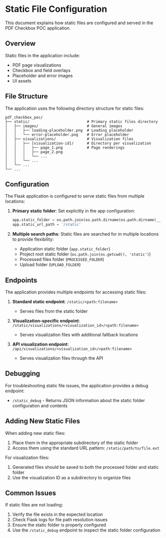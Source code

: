 # Static File Configuration

This document explains how static files are configured and served in the PDF Checkbox POC application.

## Overview

Static files in the application include:
- PDF page visualizations
- Checkbox and field overlays
- Placeholder and error images
- UI assets

## File Structure

The application uses the following directory structure for static files:

```
pdf_checkbox_poc/
├── static/                          # Primary static files directory
│   ├── images/                      # General images
│   │   ├── loading-placeholder.png  # Loading placeholder
│   │   └── error-placeholder.png    # Error placeholder
│   ├── visualizations/              # Visualization files
│   │   ├── [visualization-id]/      # Directory per visualization
│   │   │   ├── page_1.png           # Page renderings
│   │   │   ├── page_2.png
│   │   │   └── ...
│   │   └── ...
│   └── ...
└── ...
```

## Configuration

The Flask application is configured to serve static files from multiple locations:

1. **Primary static folder**: Set explicitly in the app configuration:
   ```python
   app.static_folder = os.path.join(os.path.dirname(os.path.dirname(__file__)), "static")
   app.static_url_path = '/static'
   ```

2. **Multiple search paths**: Static files are searched for in multiple locations to provide flexibility:
   - Application static folder (`app.static_folder`)
   - Project root static folder (`os.path.join(os.getcwd(), 'static')`)
   - Processed files folder (`PROCESSED_FOLDER`)
   - Upload folder (`UPLOAD_FOLDER`)

## Endpoints

The application provides multiple endpoints for accessing static files:

1. **Standard static endpoint**: `/static/<path:filename>`
   - Serves files from the static folder

2. **Visualization-specific endpoint**: `/static/visualizations/<visualization_id>/<path:filename>`
   - Serves visualization files with additional fallback locations

3. **API visualization endpoint**: `/api/visualizations/<visualization_id>/<path:filename>`
   - Serves visualization files through the API

## Debugging

For troubleshooting static file issues, the application provides a debug endpoint:

- `/static_debug` - Returns JSON information about the static folder configuration and contents

## Adding New Static Files

When adding new static files:

1. Place them in the appropriate subdirectory of the static folder
2. Access them using the standard URL pattern: `/static/path/to/file.ext`

For visualization files:

1. Generated files should be saved to both the processed folder and static folder
2. Use the visualization ID as a subdirectory to organize files

## Common Issues

If static files are not loading:

1. Verify the file exists in the expected location
2. Check Flask logs for file path resolution issues
3. Ensure the static folder is properly configured
4. Use the `/static_debug` endpoint to inspect the static folder configuration 
